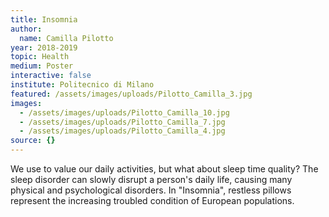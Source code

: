 ```yaml
---
title: Insomnia
author:
  name: Camilla Pilotto
year: 2018-2019
topic: Health
medium: Poster
interactive: false
institute: Politecnico di Milano
featured: /assets/images/uploads/Pilotto_Camilla_3.jpg
images:
  - /assets/images/uploads/Pilotto_Camilla_10.jpg
  - /assets/images/uploads/Pilotto_Camilla_7.jpg
  - /assets/images/uploads/Pilotto_Camilla_4.jpg
source: {}
---
```

We use to value our daily activities, but what about sleep time quality? The sleep disorder can slowly disrupt a person's daily life, causing many physical and psychological disorders. In "Insomnia", restless pillows represent the increasing troubled condition of European populations.
